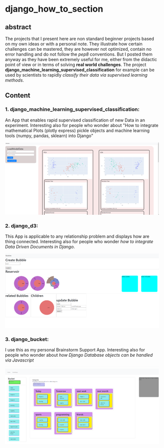 # django_how_to_section

## abstract
The projects that I present here are non standard beginner projects based on my own ideas or with a personal note. They illustrate how certain challenges can be mastered, they are however not optimized, contain no error handling and do not follow the *pep8* conventions. But I posted them anyway as they have been extremely useful for me, either from the didactic point of view or in terms of solving **real world challenges**. The project **django_machine_learning_supervised_classification** for example can be used by scientists to rapidly *classify their data via supervised learning methods*.  

## Content


### 1. django_machine_learning_supervised_classification: 
An App that enables rapid supervised classification of new Data in an experiment. 
Interesting also for people who wonder about "How to integrate mathematical Plots (plotly express) pickle objects and machine learning tools (numpy, pandas, sklearn) into Django"

![afterAnalysis](django_machine_learning_supervised_classification/snapshots/afterAnalysis.png?raw=true "afterAnalysis")

### 2. django_d3: 
This App is applicable to any relationship problem and displays how are thing connected. 
Interesting also for people who wonder *how to integrate Data Driven Documents in Django*.

![afterAnalysis](django_d3/pics/screen.png?raw=true "afterAnalysis")


### 3. django_bucket: 
I use this as my personal Brainstorm Support App. 
Interesting also for people who wonder about *how Django Database objects can be handled via Javascript*


![afterAnalysis](django_bucket/pics/Categorize.png?raw=true "afterAnalysis")


